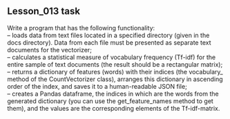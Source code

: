## Lesson_013 task
Write a program that has the following functionality:\
– loads data from text files located in a specified directory (given in the docs directory). Data from each file must be presented as separate text documents for the vectorizer;\
– calculates a statistical measure of vocabulary frequency (Tf-idf) for the entire sample of text documents (the result should be a rectangular matrix);\
– returns a dictionary of features (words) with their indices (the vocabulary_ method of the CountVectorizer class), arranges this dictionary in ascending order of the index, and saves it to a human-readable JSON file;\
– creates a Pandas dataframe, the indices in which are the words from the generated dictionary (you can use the get_feature_names method to get them), and the values are the corresponding elements of the Tf-idf-matrix.